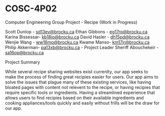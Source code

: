# COSC-4P02
Computer Engineering Group Project - Recipe (Work in Progress)

Scott Dunlop - sd13ev@brocku.ca
Ethan Gibbons - eg17rp@brocku.ca
Karina Bissessar- kb18jo@brocku.ca
David Hasler - dh15pd@brocku.ca
Wenjie Wang - ww16mo@brocku.ca
Kwame Manso- km17jr@brocku.ca
Philip Akkerman- pa13xb@brocku.ca - Project Leader
Sheriff Abouchekeir - sa16op@brocku.ca

Project Summary

While several recipe sharing websites exist currenlty, our app seeks to make the process of finding great recipies easier for users. Our app aims to solve the issues that plague many of these existing services, like having bloated pages with content not relevent to the recipe, or having recipies that require specific tools or ingredients. Having a streamlined experience that allows users to find recipies based on their available ingredients and cooking appliances/tools quickly and easily without frills will be the draw for our app.
